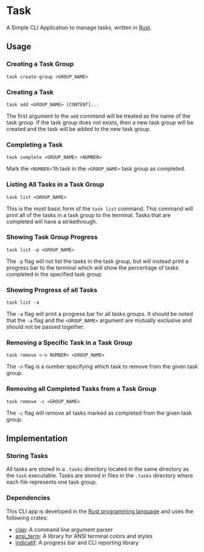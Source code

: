 # Task

A Simple CLI Application to manage tasks, written in [Rust](https://www.rust-lang.org/).

## Usage

### Creating a Task Group

```console
task create-group <GROUP_NAME>
```

### Creating a Task

```console
task add <GROUP_NAME> [CONTENT]...
```

The first argument to the `add` command will be treated as the name of the task
group. If the task group does not exists, then a new task group will be created
and the task will be added to the new task group.

### Completing a Task

```console
task complete <GROUP_NAME> <NUMBER>
```

Mark the `<NUMBER>`'th task in the `<GROUP_NAME>` task group as completed.

### Listing All Tasks in a Task Group

```console
task list <GROUP_NAME>
```

This is the most basic form of the `task list` command. This command will print
all of the tasks in a task group to the terminal. Tasks that are completed will
have a strikethrough.

### Showing Task Group Progress

```console
task list -p <GROUP_NAME>
```

The `-p` flag will not list the tasks in the task group, but will instead print
a progress bar to the terminal which will show the percentage of tasks completed
in the specified task group

### Showing Progress of all Tasks

```console
task list -a
```

The `-a` flag will print a progress bar for all tasks groups. It should be noted
that the `-a` flag and the `<GROUP_NAME>` argument are mutually exclusive and
should not be passed together.

### Removing a Specific Task in a Task Group

```console
task remove <-n NUMBER> <GROUP_NAME>
```

The `-n` flag is a number specifying which task to remove from the given task
group.

### Removing all Completed Tasks from a Task Group

```console
task remove -c <GROUP_NAME>
```

The `-c` flag will remove all tasks marked as completed from the given task
group.

## Implementation

### Storing Tasks

All tasks are stored in a `.tasks` directory located in the same directory as
the `task` executable. Tasks are stored in files in the `.tasks` directory where
each file represents one task group.

### Dependencies

This CLI app is developed in the [Rust programming language](https://www.rust-lang.org/)
and uses the following crates:

- [clap](https://crates.io/crates/clap): A command line argument parser
- [ansi_term](https://crates.io/crates/ansi_term): A library for ANSI terminal colors and styles
- [indicatif](https://crates.io/crates/indicatif): A progress bar and CLI reporting library
